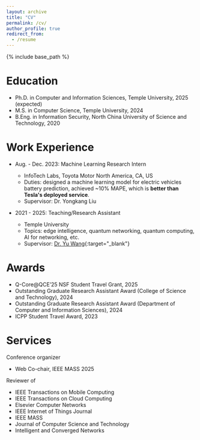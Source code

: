 ```yaml
---
layout: archive
title: "CV"
permalink: /cv/
author_profile: true
redirect_from:
  - /resume
---
```


{% include base_path %}


<!-- [CV pdf](/files/CV.pdf){:target="_blank"} -->

Education
======
* Ph.D. in Computer and Information Sciences, Temple University, 2025 (expected)  
* M.S. in Computer Science, Temple University, 2024  
* B.Eng. in Information Security, North China University of Science and Technology, 2020  


Work Experience
======
* Aug. - Dec. 2023: Machine Learning Research Intern
  * InfoTech Labs, Toyota Motor North America, CA, US
  * Duties: designed a machine learning model for electric vehicles battery prediction, achieved ~10% MAPE, which is **better than Tesla's deployed service**.
  * Supervisor: Dr. Yongkang Liu

* 2021 - 2025: Teaching/Research Assistant
  * Temple University
  * Topics: edge intelligence, quantum networking, quantum computing, AI for networking, etc.
  * Supervisor: [Dr. Yu Wang](https://cis.temple.edu/~yu/){:target="_blank"}

<!-- 
Publications
======
  <ul>{% for post in site.publications reversed %}
    {% include archive-single-cv.html %}
  {% endfor %}</ul>
 -->

<!-- 
Teaching
======
  <ul>{% for post in site.teaching reversed %}
    {% include archive-single-cv.html %}
  {% endfor %}</ul> 
 -->

Awards
======
* Q-Core@QCE’25 NSF Student Travel Grant, 2025
* Outstanding Graduate Research Assistant Award (College of Science and Technology), 2024
* Outstanding Graduate Research Assistant Award (Department of Computer and Information Sciences), 2024
* ICPP Student Travel Award, 2023

<!-- 
Talks
======
  <ul>{% for post in site.talks reversed %}
    {% include archive-single-talk-cv.html  %}
  {% endfor %}</ul>
 -->

Services
======
Conference organizer
  * Web Co-chair, IEEE MASS 2025


Reviewer of 
  * IEEE Transactions on Mobile Computing
  * IEEE Transactions on Cloud Computing
  * Elsevier Computer Networks
  * IEEE Internet of Things Journal
  * IEEE MASS
  * Journal of Computer Science and Technology
  * Intelligent and Converged Networks

